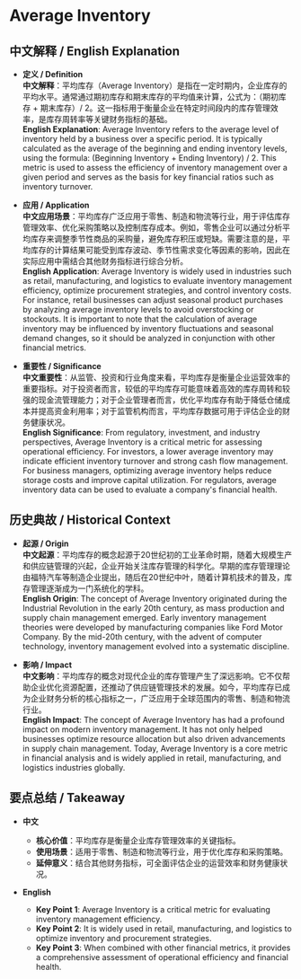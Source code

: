 # Average Inventory

## 中文解释 / English Explanation

* **定义 / Definition**  
  **中文解释**：平均库存（Average Inventory）是指在一定时期内，企业库存的平均水平。通常通过期初库存和期末库存的平均值来计算，公式为：（期初库存 + 期末库存）/ 2。这一指标用于衡量企业在特定时间段内的库存管理效率，是库存周转率等关键财务指标的基础。  
  **English Explanation**: Average Inventory refers to the average level of inventory held by a business over a specific period. It is typically calculated as the average of the beginning and ending inventory levels, using the formula: (Beginning Inventory + Ending Inventory) / 2. This metric is used to assess the efficiency of inventory management over a given period and serves as the basis for key financial ratios such as inventory turnover.

* **应用 / Application**  
  **中文应用场景**：平均库存广泛应用于零售、制造和物流等行业，用于评估库存管理效率、优化采购策略以及控制库存成本。例如，零售企业可以通过分析平均库存来调整季节性商品的采购量，避免库存积压或短缺。需要注意的是，平均库存的计算结果可能受到库存波动、季节性需求变化等因素的影响，因此在实际应用中需结合其他财务指标进行综合分析。  
  **English Application**: Average Inventory is widely used in industries such as retail, manufacturing, and logistics to evaluate inventory management efficiency, optimize procurement strategies, and control inventory costs. For instance, retail businesses can adjust seasonal product purchases by analyzing average inventory levels to avoid overstocking or stockouts. It is important to note that the calculation of average inventory may be influenced by inventory fluctuations and seasonal demand changes, so it should be analyzed in conjunction with other financial metrics.

* **重要性 / Significance**  
  **中文重要性**：从监管、投资和行业角度来看，平均库存是衡量企业运营效率的重要指标。对于投资者而言，较低的平均库存可能意味着高效的库存周转和较强的现金流管理能力；对于企业管理者而言，优化平均库存有助于降低仓储成本并提高资金利用率；对于监管机构而言，平均库存数据可用于评估企业的财务健康状况。  
  **English Significance**: From regulatory, investment, and industry perspectives, Average Inventory is a critical metric for assessing operational efficiency. For investors, a lower average inventory may indicate efficient inventory turnover and strong cash flow management. For business managers, optimizing average inventory helps reduce storage costs and improve capital utilization. For regulators, average inventory data can be used to evaluate a company's financial health.

## 历史典故 / Historical Context

* **起源 / Origin**  
  **中文起源**：平均库存的概念起源于20世纪初的工业革命时期，随着大规模生产和供应链管理的兴起，企业开始关注库存管理的科学化。早期的库存管理理论由福特汽车等制造企业提出，随后在20世纪中叶，随着计算机技术的普及，库存管理逐渐成为一门系统化的学科。  
  **English Origin**: The concept of Average Inventory originated during the Industrial Revolution in the early 20th century, as mass production and supply chain management emerged. Early inventory management theories were developed by manufacturing companies like Ford Motor Company. By the mid-20th century, with the advent of computer technology, inventory management evolved into a systematic discipline.

* **影响 / Impact**  
  **中文影响**：平均库存的概念对现代企业的库存管理产生了深远影响。它不仅帮助企业优化资源配置，还推动了供应链管理技术的发展。如今，平均库存已成为企业财务分析的核心指标之一，广泛应用于全球范围内的零售、制造和物流行业。  
  **English Impact**: The concept of Average Inventory has had a profound impact on modern inventory management. It has not only helped businesses optimize resource allocation but also driven advancements in supply chain management. Today, Average Inventory is a core metric in financial analysis and is widely applied in retail, manufacturing, and logistics industries globally.

## 要点总结 / Takeaway

* **中文**  
  - **核心价值**：平均库存是衡量企业库存管理效率的关键指标。  
  - **使用场景**：适用于零售、制造和物流等行业，用于优化库存和采购策略。  
  - **延伸意义**：结合其他财务指标，可全面评估企业的运营效率和财务健康状况。  

* **English**  
  - **Key Point 1**: Average Inventory is a critical metric for evaluating inventory management efficiency.  
  - **Key Point 2**: It is widely used in retail, manufacturing, and logistics to optimize inventory and procurement strategies.  
  - **Key Point 3**: When combined with other financial metrics, it provides a comprehensive assessment of operational efficiency and financial health.